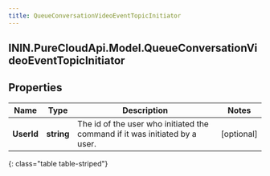 ```yaml
---
title: QueueConversationVideoEventTopicInitiator
---
```

## ININ.PureCloudApi.Model.QueueConversationVideoEventTopicInitiator

## Properties

|Name | Type | Description | Notes|
|------------ | ------------- | ------------- | -------------|
| **UserId** | **string** | The id of the user who initiated the command if it was initiated by a user. | [optional] |
{: class="table table-striped"}


